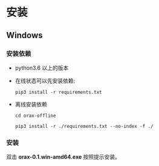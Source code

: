 # 安装

## Windows

### 安装依赖

- python3.6 以上的版本

- 在线状态可以先安装依赖:

  `pip3 install -r requirements.txt`

- 离线安装依赖

  `cd orax-offline`

  `pip3 install -r ./requirements.txt --no-index -f ./`

### 安装

双击 **orax-0.1.win-amd64.exe** 按照提示安装。

